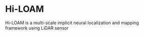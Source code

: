 # Hi-LOAM
Hi-LOAM is a multi-scale implicit neural localization and mapping framework using LiDAR sensor
